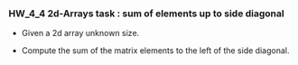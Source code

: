 ### HW_4_4 2d-Arrays task : sum of elements up to side diagonal

- Given a 2d array unknown size.

* Compute the sum of the matrix elements to the left of the side diagonal.





